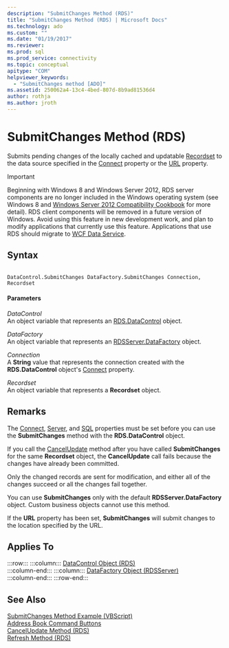 ```yaml
---
description: "SubmitChanges Method (RDS)"
title: "SubmitChanges Method (RDS) | Microsoft Docs"
ms.technology: ado
ms.custom: ""
ms.date: "01/19/2017"
ms.reviewer: 
ms.prod: sql
ms.prod_service: connectivity
ms.topic: conceptual
apitype: "COM"
helpviewer_keywords: 
  - "SubmitChanges method [ADO]"
ms.assetid: 250062a4-13c4-4bed-807d-8b9ad81536d4
author: rothja
ms.author: jroth
---
```

# SubmitChanges Method (RDS)
Submits pending changes of the locally cached and updatable [Recordset](../ado-api/recordset-object-ado.md) to the data source specified in the [Connect](./connect-property-rds.md) property or the [URL](./url-property-rds.md) property.  
  
> [!IMPORTANT]
>  Beginning with Windows 8 and Windows Server 2012, RDS server components are no longer included in the Windows operating system (see Windows 8 and [Windows Server 2012 Compatibility Cookbook](https://www.microsoft.com/download/details.aspx?id=27416) for more detail). RDS client components will be removed in a future version of Windows. Avoid using this feature in new development work, and plan to modify applications that currently use this feature. Applications that use RDS should migrate to [WCF Data Service](/dotnet/framework/wcf/).  
  
## Syntax  
  
```  
  
DataControl.SubmitChanges DataFactory.SubmitChanges Connection, Recordset  
```  
  
#### Parameters  
 *DataControl*  
 An object variable that represents an [RDS.DataControl](./datacontrol-object-rds.md) object.  
  
 *DataFactory*  
 An object variable that represents an [RDSServer.DataFactory](./datafactory-object-rdsserver.md) object.  
  
 *Connection*  
 A **String** value that represents the connection created with the **RDS.DataControl** object's [Connect](./connect-property-rds.md) property.  
  
 *Recordset*  
 An object variable that represents a **Recordset** object.  
  
## Remarks  
 The [Connect](./connect-property-rds.md), [Server](./server-property-rds.md), and [SQL](./sql-property.md) properties must be set before you can use the **SubmitChanges** method with the **RDS.DataControl** object.  
  
 If you call the [CancelUpdate](./cancelupdate-method-rds.md) method after you have called **SubmitChanges** for the same **Recordset** object, the **CancelUpdate** call fails because the changes have already been committed.  
  
 Only the changed records are sent for modification, and either all of the changes succeed or all the changes fail together.  
  
 You can use **SubmitChanges** only with the default **RDSServer.DataFactory** object. Custom business objects cannot use this method.  
  
 If the **URL** property has been set, **SubmitChanges** will submit changes to the location specified by the URL.  
  
## Applies To  

:::row:::
    :::column:::
        [DataControl Object (RDS)](./datacontrol-object-rds.md)  
    :::column-end:::
    :::column:::
        [DataFactory Object (RDSServer)](./datafactory-object-rdsserver.md)  
    :::column-end:::
:::row-end:::

## See Also  
 [SubmitChanges Method Example (VBScript)](./submitchanges-method-example-vbscript.md)   
 [Address Book Command Buttons](../../guide/remote-data-service/address-book-command-buttons.md)   
 [CancelUpdate Method (RDS)](./cancelupdate-method-rds.md)   
 [Refresh Method (RDS)](./refresh-method-rds.md)